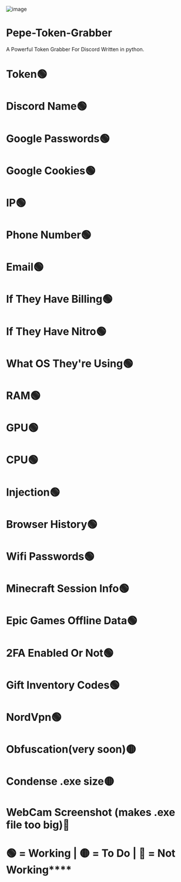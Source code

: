 ![image](https://github.com/user-attachments/assets/01b576b0-d2ca-42ff-9a86-9dcca602a22d)
# Pepe-Token-Grabber
A Powerful Token Grabber For Discord Written in python.
# Token🟢
# Discord Name🟢
# Google Passwords🟢
# Google Cookies🟢
# IP🟢
# Phone Number🟢
# Email🟢
# If They Have Billing🟢
# If They Have Nitro🟢
# What OS They're Using🟢
# RAM🟢
# GPU🟢
# CPU🟢
# Injection🟢
# Browser History🟢
# Wifi Passwords🟢
# Minecraft Session Info🟢
# Epic Games Offline Data🟢
# 2FA Enabled Or Not🟢
# Gift Inventory Codes🟢
# NordVpn🟢
# Obfuscation(very soon)🟡
# Condense .exe size🟡
# WebCam Screenshot (makes .exe file too big)🔴
# 🟢 = Working | 🟡 = To Do | 🔴 = Not Working****
